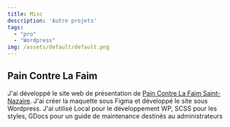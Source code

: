 ```yaml
---
title: Misc
description: 'Autre projets'
tags:
  - "pro"
  - "Wordpress"
img: /assets/default/default.png
---
```


## Pain Contre La Faim
J'ai développé le site web de présentation de [Pain Contre La Faim Saint-Nazaire](https://paincontrelafaim-saintnazaire.fr).
J'ai créer la maquette sous Figma et développé le site sous Wordpress. 
J'ai utilisé Local pour le développement WP, SCSS pour les styles, GDocs pour un guide de maintenance destinés au administrateurs
